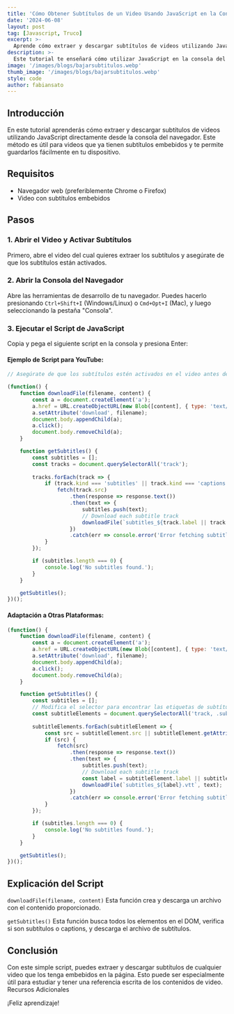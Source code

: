 ```yaml
---
title: 'Cómo Obtener Subtítulos de un Video Usando JavaScript en la Consola'
date: '2024-06-08'
layout: post
tag: [Javascript, Truco]
excerpt: >-
  Aprende cómo extraer y descargar subtítulos de videos utilizando JavaScript directamente desde la consola del navegador.
description: >-
  Este tutorial te enseñará cómo utilizar JavaScript en la consola del navegador para extraer y descargar subtítulos de videos que ya los tienen disponibles.
image: '/images/blogs/bajarsubtitulos.webp'
thumb_image: '/images/blogs/bajarsubtitulos.webp'
style: code
author: fabiansato
---
```


## Introducción

En este tutorial aprenderás cómo extraer y descargar subtítulos de videos utilizando JavaScript directamente desde la consola del navegador. Este método es útil para videos que ya tienen subtítulos embebidos y te permite guardarlos fácilmente en tu dispositivo.

## Requisitos

- Navegador web (preferiblemente Chrome o Firefox)
- Video con subtítulos embebidos

## Pasos

### 1. Abrir el Video y Activar Subtítulos

Primero, abre el video del cual quieres extraer los subtítulos y asegúrate de que los subtítulos están activados.

### 2. Abrir la Consola del Navegador

Abre las herramientas de desarrollo de tu navegador. Puedes hacerlo presionando `Ctrl+Shift+I` (Windows/Linux) o `Cmd+Opt+I` (Mac), y luego seleccionando la pestaña "Consola".

### 3. Ejecutar el Script de JavaScript

Copia y pega el siguiente script en la consola y presiona Enter:


#### Ejemplo de Script para YouTube:
```javascript
// Asegúrate de que los subtítulos estén activados en el video antes de ejecutar el script

(function() {
    function downloadFile(filename, content) {
        const a = document.createElement('a');
        a.href = URL.createObjectURL(new Blob([content], { type: 'text/plain' }));
        a.setAttribute('download', filename);
        document.body.appendChild(a);
        a.click();
        document.body.removeChild(a);
    }

    function getSubtitles() {
        const subtitles = [];
        const tracks = document.querySelectorAll('track');
        
        tracks.forEach(track => {
            if (track.kind === 'subtitles' || track.kind === 'captions') {
                fetch(track.src)
                    .then(response => response.text())
                    .then(text => {
                        subtitles.push(text);
                        // Download each subtitle track
                        downloadFile(`subtitles_${track.label || track.srclang}.vtt`, text);
                    })
                    .catch(err => console.error('Error fetching subtitles:', err));
            }
        });

        if (subtitles.length === 0) {
            console.log('No subtitles found.');
        }
    }

    getSubtitles();
})();

```
#### Adaptación a Otras Plataformas:
```javascript
(function() {
    function downloadFile(filename, content) {
        const a = document.createElement('a');
        a.href = URL.createObjectURL(new Blob([content], { type: 'text/plain' }));
        a.setAttribute('download', filename);
        document.body.appendChild(a);
        a.click();
        document.body.removeChild(a);
    }

    function getSubtitles() {
        const subtitles = [];
        // Modifica el selector para encontrar las etiquetas de subtítulos en la plataforma
        const subtitleElements = document.querySelectorAll('track, .subtitle-element-selector');
        
        subtitleElements.forEach(subtitleElement => {
            const src = subtitleElement.src || subtitleElement.getAttribute('data-src');
            if (src) {
                fetch(src)
                    .then(response => response.text())
                    .then(text => {
                        subtitles.push(text);
                        // Download each subtitle track
                        const label = subtitleElement.label || subtitleElement.getAttribute('data-label') || 'subtitle';
                        downloadFile(`subtitles_${label}.vtt`, text);
                    })
                    .catch(err => console.error('Error fetching subtitles:', err));
            }
        });

        if (subtitles.length === 0) {
            console.log('No subtitles found.');
        }
    }

    getSubtitles();
})();

```
## Explicación del Script

`downloadFile(filename, content)`
Esta función crea y descarga un archivo con el contenido proporcionado.

`getSubtitles()`
 Esta función busca todos los elementos <track> en el DOM, verifica si son subtítulos o captions, y descarga el archivo de subtítulos.

## Conclusión

Con este simple script, puedes extraer y descargar subtítulos de cualquier video que los tenga embebidos en la página. Esto puede ser especialmente útil para estudiar y tener una referencia escrita de los contenidos de video.
Recursos Adicionales

¡Feliz aprendizaje!
